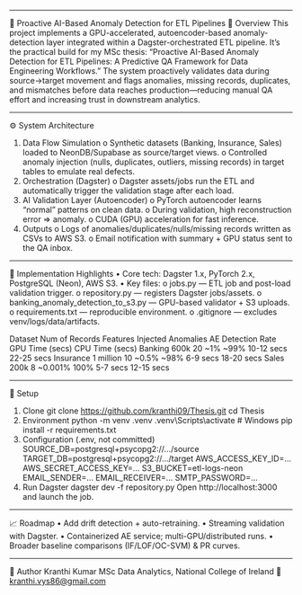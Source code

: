 
________________________________________
🧠 Proactive AI-Based Anomaly Detection for ETL Pipelines
📖 Overview
This project implements a GPU-accelerated, autoencoder-based anomaly-detection layer integrated within a Dagster-orchestrated ETL pipeline. It’s the practical build for my MSc thesis: “Proactive AI-Based Anomaly Detection for ETL Pipelines: A Predictive QA Framework for Data Engineering Workflows.”
The system proactively validates data during source→target movement and flags anomalies, missing records, duplicates, and mismatches before data reaches production—reducing manual QA effort and increasing trust in downstream analytics.
________________________________________
⚙️ System Architecture
1.	Data Flow Simulation
o	Synthetic datasets (Banking, Insurance, Sales) loaded to NeonDB/Supabase as source/target views.
o	Controlled anomaly injection (nulls, duplicates, outliers, missing records) in target tables to emulate real defects.
2.	Orchestration (Dagster)
o	Dagster assets/jobs run the ETL and automatically trigger the validation stage after each load.
3.	AI Validation Layer (Autoencoder)
o	PyTorch autoencoder learns “normal” patterns on clean data.
o	During validation, high reconstruction error ⇒ anomaly.
o	CUDA (GPU) acceleration for fast inference.
4.	Outputs
o	Logs of anomalies/duplicates/nulls/missing records written as CSVs to AWS S3.
o	Email notification with summary + GPU status sent to the QA inbox.
________________________________________
🧩 Implementation Highlights
•	Core tech: Dagster 1.x, PyTorch 2.x, PostgreSQL (Neon), AWS S3.
•	Key files:
o	jobs.py — ETL job and post-load validation trigger.
o	repository.py — registers Dagster jobs/assets.
o	banking_anomaly_detection_to_s3.py — GPU-based validator + S3 uploads.
o	requirements.txt — reproducible environment.
o	.gitignore — excludes venv/logs/data/artifacts.

Dataset	Num of Records	Features	Injected Anomalies	AE Detection Rate	GPU Time (secs)	CPU Time (secs)
Banking	600k	20	~1%	~99%	10-12 secs	22-25 secs
Insurance	1 million	10	~0.5%	~98%	6-9 secs	18-20 secs
Sales	200k	8	~0.001%	100%	5-7 secs	12-15 secs

________________________________________
🧰 Setup
1.	Clone
        git clone https://github.com/kranthi09/Thesis.git
                cd Thesis
2.	Environment
        python -m venv .venv
                .venv\Scripts\activate   # Windows
                 pip install -r requirements.txt
3.	Configuration (.env, not committed)
SOURCE_DB=postgresql+psycopg2://.../source
TARGET_DB=postgresql+psycopg2://.../target
AWS_ACCESS_KEY_ID=...
AWS_SECRET_ACCESS_KEY=...
S3_BUCKET=etl-logs-neon
EMAIL_SENDER=...
EMAIL_RECEIVER=...
SMTP_PASSWORD=...
4.	Run Dagster
dagster dev -f repository.py
               Open http://localhost:3000 and launch the job.
________________________________________
📈 Roadmap
•	Add drift detection + auto-retraining.
•	Streaming validation with Dagster.
•	Containerized AE service; multi-GPU/distributed runs.
•	Broader baseline comparisons (IF/LOF/OC-SVM) & PR curves.
________________________________________
👤 Author
Kranthi Kumar
MSc Data Analytics, National College of Ireland
📧 kranthi.vys86@gmail.com

